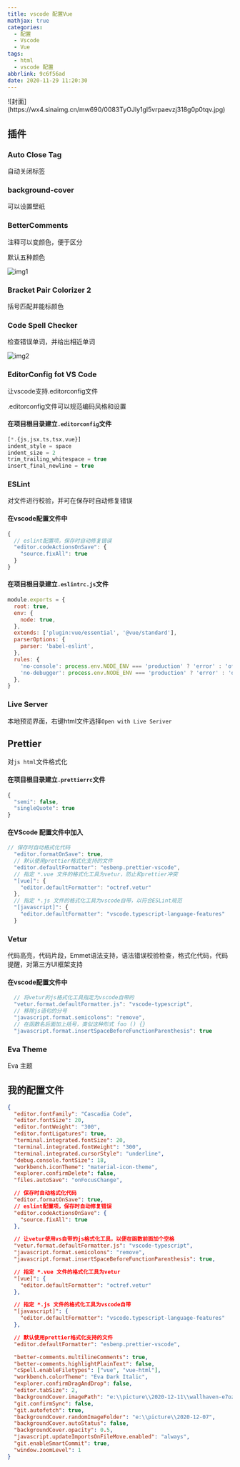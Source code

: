 ```yaml
---
title: vscode 配置Vue
mathjax: true
categories:
  - 配置
  - Vscode
  - Vue
tags:
  - html
  - vscode 配置
abbrlink: 9c6f56ad
date: 2020-11-29 11:20:30
---
```


<meta name = "referrer" content = "no-referrer" />
![封面](https://wx4.sinaimg.cn/mw690/0083TyOJly1gl5vrpaevzj318g0p0tqv.jpg)

<!-- less -->

## 插件

### Auto Close Tag

自动关闭标签

### background-cover

可以设置壁纸

### BetterComments

注释可以变颜色，便于区分

默认五种颜色

![img1](https://wx1.sinaimg.cn/mw690/0083TyOJly1gl5vwju72tj304r03xmxg.jpg)

### Bracket Pair Colorizer 2

括号匹配并能标颜色

### Code Spell Checker

检查错误单词，并给出相近单词

![img2](https://wx1.sinaimg.cn/mw690/0083TyOJly1gl5w081g3lj307b08u3zu.jpg)

### EditorConfig fot VS Code

让vscode支持.editorconfig文件

.editorconfig文件可以规范编码风格和设置

#### 在项目根目录建立`.editorconfig`文件

```js
[*.{js,jsx,ts,tsx,vue}]
indent_style = space
indent_size = 2
trim_trailing_whitespace = true
insert_final_newline = true
```



### ESLint

对文件进行校验，并可在保存时自动修复错误

#### 在vscode配置文件中

```js
{
  // eslint配置项，保存时自动修复错误
  "editor.codeActionsOnSave": {
    "source.fixAll": true
  }
}
```

#### 在项目根目录建立`.eslintrc.js`文件

```js
module.exports = {
  root: true,
  env: {
    node: true,
  },
  extends: ['plugin:vue/essential', '@vue/standard'],
  parserOptions: {
    parser: 'babel-eslint',
  },
  rules: {
    'no-console': process.env.NODE_ENV === 'production' ? 'error' : 'off',
    'no-debugger': process.env.NODE_ENV === 'production' ? 'error' : 'off',
  },
}
```

### Live Server

本地预览界面，右键html文件选择`Open with Live Seriver`

## Prettier

对`js html`文件格式化

#### 在项目根目录建立`.prettierrc`文件

```js
{
  "semi": false,
  "singleQuote": true
}
```

#### 在VScode 配置文件中加入

```js
// 保存时自动格式化代码
  "editor.formatOnSave": true,
  // 默认使用prettier格式化支持的文件
  "editor.defaultFormatter": "esbenp.prettier-vscode",
  // 指定 *.vue 文件的格式化工具为vetur，防止和prettier冲突
  "[vue]": {
    "editor.defaultFormatter": "octref.vetur"
  },
  // 指定 *.js 文件的格式化工具为vscode自带，以符合ESLint规范
  "[javascript]": {
    "editor.defaultFormatter": "vscode.typescript-language-features"
  }
```



### Vetur

代码高亮，代码片段，Emmet语法支持，语法错误校验检查，格式化代码，代码提醒，对第三方UI框架支持

#### 在vscode配置文件中

```js
  // 将vetur的js格式化工具指定为vscode自带的
  "vetur.format.defaultFormatter.js": "vscode-typescript",
  // 移除js语句的分号
  "javascript.format.semicolons": "remove",
  // 在函数名后面加上括号，类似这种形式 foo () {}
  "javascript.format.insertSpaceBeforeFunctionParenthesis": true
```

### Eva Theme

Eva 主题

## 我的配置文件

```json
{
  "editor.fontFamily": "Cascadia Code",
  "editor.fontSize": 20,
  "editor.fontWeight": "300",
  "editor.fontLigatures": true,
  "terminal.integrated.fontSize": 20,
  "terminal.integrated.fontWeight": "300",
  "terminal.integrated.cursorStyle": "underline",
  "debug.console.fontSize": 18,
  "workbench.iconTheme": "material-icon-theme",
  "explorer.confirmDelete": false,
  "files.autoSave": "onFocusChange",

  // 保存时自动格式化代码
  "editor.formatOnSave": true,
  // eslint配置项，保存时自动修复错误
  "editor.codeActionsOnSave": {
    "source.fixAll": true
  },

  // 让vetur使用vs自带的js格式化工具，以便在函数前面加个空格
  "vetur.format.defaultFormatter.js": "vscode-typescript",
  "javascript.format.semicolons": "remove",
  "javascript.format.insertSpaceBeforeFunctionParenthesis": true,

  // 指定 *.vue 文件的格式化工具为vetur
  "[vue]": {
    "editor.defaultFormatter": "octref.vetur"
  },

  // 指定 *.js 文件的格式化工具为vscode自带
  "[javascript]": {
    "editor.defaultFormatter": "vscode.typescript-language-features"
  },

  // 默认使用prettier格式化支持的文件
  "editor.defaultFormatter": "esbenp.prettier-vscode",

  "better-comments.multilineComments": true,
  "better-comments.highlightPlainText": false,
  "cSpell.enableFiletypes": ["vue", "vue-html"],
  "workbench.colorTheme": "Eva Dark Italic",
  "explorer.confirmDragAndDrop": false,
  "editor.tabSize": 2,
  "backgroundCover.imagePath": "e:\\picture\\2020-12-11\\wallhaven-e7ozz8.png",
  "git.confirmSync": false,
  "git.autofetch": true,
  "backgroundCover.randomImageFolder": "e:\\picture\\2020-12-07",
  "backgroundCover.autoStatus": false,
  "backgroundCover.opacity": 0.5,
  "javascript.updateImportsOnFileMove.enabled": "always",
  "git.enableSmartCommit": true,
  "window.zoomLevel": 1
}

```

